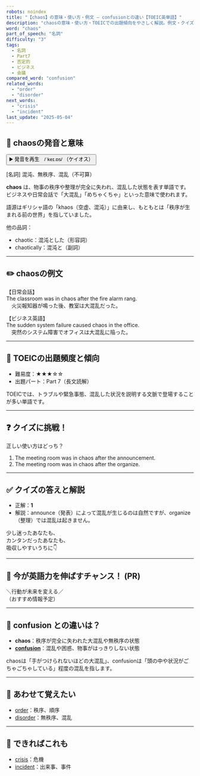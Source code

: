 ```yaml
---
robots: noindex
title: "【chaos】の意味・使い方・例文 ― confusionとの違い【TOEIC英単語】"
description: "chaosの意味・使い方・TOEICでの出題傾向をやさしく解説。例文・クイズ付きでconfusionとの違いもわかりやすく学べます。"
word: "chaos"
part_of_speech: "名詞"
difficulty: "3"
tags:
  - 名詞
  - Part7
  - 否定的
  - ビジネス
  - 会議
compared_word: "confusion"
related_words:
  - "order"
  - "disorder"
next_words:
  - "crisis"
  - "incident"
last_update: "2025-05-04"
---
```


## 🔰 chaosの発音と意味

<button class="play-audio" onclick="playTTS('chaos')">
  <span class="play-audio-main">
    ▶️ 発音を再生　/ˈkeɪ.ɒs/
  </span>
  <span class="play-audio-sub">
    （ケイオス）
  </span>
</button>

[名詞] 混沌、無秩序、混乱（不可算）

**chaos** は、物事の秩序や整理が完全に失われ、混乱した状態を表す単語です。  
ビジネスや日常会話で「大混乱」「めちゃくちゃ」といった意味で使われます。

語源はギリシャ語の「khaos（空虚、混沌）」に由来し、もともとは「秩序が生まれる前の世界」を指していました。

他の品詞：  
- chaotic：混沌とした（形容詞）
- chaotically：混沌と（副詞）

---

## ✏️ chaosの例文

【日常会話】  
The classroom was in chaos after the fire alarm rang.  
　火災報知器が鳴った後、教室は大混乱だった。

【ビジネス英語】  
The sudden system failure caused chaos in the office.  
　突然のシステム障害でオフィスは大混乱に陥った。

---

## 🎯 TOEICの出題頻度と傾向

- 難易度：★★★☆☆
- 出題パート：Part 7（長文読解）

TOEICでは、トラブルや緊急事態、混乱した状況を説明する文脈で登場することが多い単語です。

---

## ❓ クイズに挑戦！

正しい使い方はどっち？

1. The meeting room was in chaos after the announcement.  
2. The meeting room was in chaos after the organize.

---

## ✅ クイズの答えと解説

- 正解：**1**
- 解説：announce（発表）によって混乱が生じるのは自然ですが、organize（整理）では混乱は起きません。

少し迷ったあなたも、  
カンタンだったあなたも、  
吸収しやすいうちに👇️

---

## 🚀 今が英語力を伸ばすチャンス！ (PR)

<div class="info-center">
＼行動が未来を変える／<br>  
（おすすめ情報予定）
</div>

---

## 🤔  confusion との違いは？

- **chaos**：秩序が完全に失われた大混乱や無秩序の状態
- **[confusion](/word/confusion)**：混乱や困惑、物事がはっきりしない状態

chaosは「手がつけられないほどの大混乱」、confusionは「頭の中や状況がごちゃごちゃしている」程度の混乱を指します。

---

## 🧩 あわせて覚えたい

- [order](/word/order)：秩序、順序
- [disorder](/word/disorder)：無秩序、混乱

---

## 📖 できればこれも

- [crisis](/word/crisis)：危機
- [incident](/word/incident)：出来事、事件

<!-- cvid: aid41_bid14 -->
